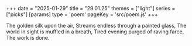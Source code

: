 +++
date = "2025-01-29"
title = "29.01.25"
themes = ["light"]
series = ["picks"]
[params]
  type = 'poem'
  pageKey = 'src/poem.js'
+++

The golden silk upon the air,
Streams endless through a painted glass,
The world in sight is muffled in a breath,
Tired evening purged of raving farce,
The work is done.
